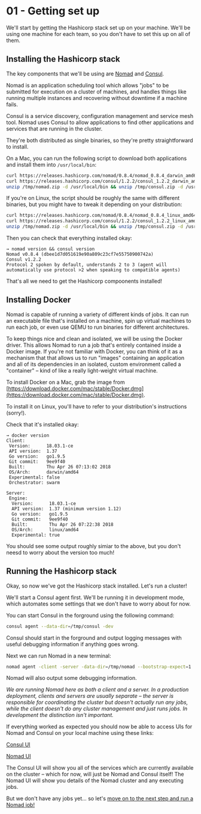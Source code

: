 # 01 - Getting set up

We'll start by getting the Hashicorp stack set up on your machine. We'll be using one machine for each team, so you don't have to set this up on all of them.

## Installing the Hashicorp stack

The key components that we'll be using are [Nomad](https://nomadproject.io) and [Consul](https://consul.io).

Nomad is an application scheduling tool which allows "jobs" to be submitted for execution on a cluster of machines, and handles things like running multiple instances and recovering without downtime if a machine fails.

Consul is a service discovery, configuration management and service mesh tool. Nomad uses Consul to allow applications to find other applications and services that are running in the cluster.

They're both distributed as single binaries, so they're pretty straightforward to install.

On a Mac, you can run the following script to download both applications and install them into `/usr/local/bin`:

```bash 
curl https://releases.hashicorp.com/nomad/0.8.4/nomad_0.8.4_darwin_amd64.zip -o /tmp/nomad.zip && 
curl https://releases.hashicorp.com/consul/1.2.2/consul_1.2.2_darwin_amd64.zip -o /tmp/consul.zip &&
unzip /tmp/nomad.zip -d /usr/local/bin && unzip /tmp/consul.zip -d /usr/local/bin
```

If you're on Linux, the script should be roughly the same with different binaries, but you might have to tweak it depending on your distribution:

```bash
curl https://releases.hashicorp.com/nomad/0.8.4/nomad_0.8.4_linux_amd64.zip -o /tmp/nomad.zip && 
curl https://releases.hashicorp.com/consul/1.2.2/consul_1.2.2_linux_amd64.zip -o /tmp/consul.zip &&
unzip /tmp/nomad.zip -d /usr/local/bin && unzip /tmp/consul.zip -d /usr/local/bin
```

Then you can check that everything installed okay:

```
→ nomad version && consul version
Nomad v0.8.4 (dbee1d7d051619e90a809c23cf7e55750900742a)
Consul v1.2.2
Protocol 2 spoken by default, understands 2 to 3 (agent will automatically use protocol >2 when speaking to compatible agents)
```

That's all we need to get the Hashicorp compoonents installed!


## Installing Docker

Nomad is capable of running a variety of different kinds of jobs. It can run an executable file that's installed on a machine, spin up virtual machines to run each job, or even use QEMU to run binaries for different architectures.

To keep things nice and clean and isolated, we will be using the Docker driver. This allows Nomad to run a job that's entirely contained inside a Docker image. If you're not familiar with Docker, you can think of it as a mechanism that that allows us to run "images" containing an application and all of its dependencies in an isolated, custom environment called a "container" – kind of like a really light-weight virtual machine.

To install Docker on a Mac, grab the image from [https://download.docker.com/mac/stable/Docker.dmg](https://download.docker.com/mac/stable/Docker.dmg).

To install it on Linux, you'll have to refer to your distribution's instructions (sorry!).

Check that it's installed okay:

```
→ docker version
Client:
 Version:      18.03.1-ce
 API version:  1.37
 Go version:   go1.9.5
 Git commit:   9ee9f40
 Built:        Thu Apr 26 07:13:02 2018
 OS/Arch:      darwin/amd64
 Experimental: false
 Orchestrator: swarm

Server:
 Engine:
  Version:      18.03.1-ce
  API version:  1.37 (minimum version 1.12)
  Go version:   go1.9.5
  Git commit:   9ee9f40
  Built:        Thu Apr 26 07:22:38 2018
  OS/Arch:      linux/amd64
  Experimental: true
```

You should see some output roughly simiar to the above, but you don't neesd to worry about the version too much!


## Running the Hashicorp stack

Okay, so now we've got the Hashicorp stack installed. Let's run a cluster!

We'll start a Consul agent first. We'll be running it in development mode, which automates some settings that we don't have to worry about for now.

You can start Consul in the forground using the following command:

```bash
consul agent --data-dir=/tmp/consul -dev
```

Consul should start in the forground and output logging messages with useful debugging information if anything goes wrong.

Next we can run Nomad in a new terminal:

```bash
nomad agent -client -server -data-dir=/tmp/nomad --bootstrap-expect=1
```

Nomad will also output some debugging information.

_We are running Nomad here as both a client and a server. In a production deployment, clients and servers are usually separate – the server is responsible for coordinating the cluster but doesn't actually run any jobs, while the client doesn't do any cluster management and just runs jobs. In development the distinction isn't important._

If everything worked as expected you should now be able to access UIs for Nomad and Consul on your local machine using these links:

[Consul UI](http://localhost:8500/)

[Nomad UI](http://localhost:4646/)

The Consul UI will show you all of the services which are currently available on the cluster – which for now, will just be Nomad and Consul itself! The Nomad UI will show you details of the Nomad cluster and any executing jobs.

But we don't have any jobs yet… so let's [move on to the next step and run a Nomad job!](./02-running-a-job.md)
